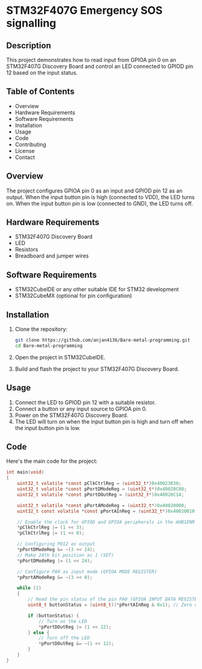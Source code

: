 # STM32F407G Emergency SOS signalling

## Description
This project demonstrates how to read input from GPIOA pin 0 on an STM32F407G Discovery Board and control an LED connected to GPIOD pin 12 based on the input status.

## Table of Contents
- Overview
- Hardware Requirements
- Software Requirements
- Installation
- Usage
- Code
- Contributing
- License
- Contact

## Overview
The project configures GPIOA pin 0 as an input and GPIOD pin 12 as an output. When the input button pin is high (connected to VDD), the LED turns on. When the input button pin is low (connected to GND), the LED turns off.

## Hardware Requirements
- STM32F407G Discovery Board
- LED
- Resistors
- Breadboard and jumper wires

## Software Requirements
- STM32CubeIDE or any other suitable IDE for STM32 development
- STM32CubeMX (optional for pin configuration)

## Installation
1. Clone the repository:
    ```bash
    git clone https://github.com/anjan4136/Bare-metal-programming.git
    cd Bare-metal-programming
    ```

2. Open the project in STM32CubeIDE.

3. Build and flash the project to your STM32F407G Discovery Board.

## Usage
1. Connect the LED to GPIOD pin 12 with a suitable resistor.
2. Connect a button or any input source to GPIOA pin 0.
3. Power on the STM32F407G Discovery Board.
4. The LED will turn on when the input button pin is high and turn off when the input button pin is low.

## Code
Here's the main code for the project:

```c
int main(void)
{
    uint32_t volatile *const pClkCtrlReg = (uint32_t*)0x40023830;
    uint32_t volatile *const pPortDModeReg = (uint32_t*)0x40020C00;
    uint32_t volatile *const pPortDOutReg = (uint32_t*)0x40020C14;

    uint32_t volatile *const pPortAModeReg = (uint32_t*)0x40020000;
    uint32_t const volatile *const pPortAInReg = (uint32_t*)0x40020010;

    // Enable the clock for GPIOD and GPIOA peripherals in the AHB1ENR
    *pClkCtrlReg |= (1 << 3);
    *pClkCtrlReg |= (1 << 0);

    // Configuring PD12 as output
    *pPortDModeReg &= ~(3 << 24);
    // Make 24th bit position as 1 (SET)
    *pPortDModeReg |= (1 << 24);

    // Configure PA0 as input mode (GPIOA MODE REGISTER)
    *pPortAModeReg &= ~(3 << 0);

    while (1)
    {
        // Read the pin status of the pin PA0 (GPIOA INPUT DATA REGISTER)
        uint8_t buttonStatus = (uint8_t)(*pPortAInReg & 0x1); // Zero out all other bits except bit 0

        if (buttonStatus) {
            // Turn on the LED
            *pPortDOutReg |= (1 << 12);
        } else {
            // Turn off the LED
            *pPortDOutReg &= ~(1 << 12);
        }
    }
}
